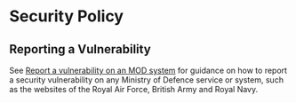 # Security Policy

## Reporting a Vulnerability

See [Report a vulnerability on an MOD system](https://www.gov.uk/guidance/report-a-vulnerability-on-an-mod-system) for guidance on how to report a security vulnerability on any Ministry of Defence service or system, such as the websites of the Royal Air Force, British Army and Royal Navy.
